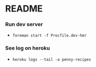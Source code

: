 # README

### Run dev server

- `foreman start -f Procfile.dev-hmr`

### See log on heroku

- `heroku logs --tail -a penny-recipes`

